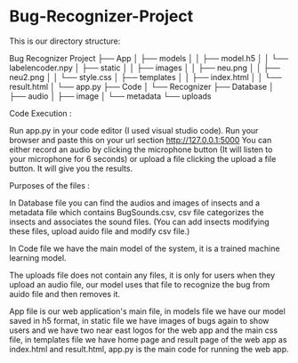 # Bug-Recognizer-Project

This is our directory structure:


Bug Recognizer Project
├── App
│   ├── models
│   │   ├── model.h5
│   │   └── labelencoder.npy
│   ├── static
│   │   ├── images
│   │   ├── neu.png
│   │   ├── neu2.png
│   │   └── style.css
│   ├── templates
│   │   ├── index.html
│   │   └── result.html
│   └── app.py
├── Code
│   └── Recognizer
├── Database
│   ├── audio
│   ├── image
│   └── metadata
└── uploads


Code Execution :

Run app.py in your code editor (I used visual studio code).
Run your browser and paste this on your url section http://127.0.0.1:5000
You can either record an audio by clicking the microphone button (It will listen to your microphone for 6 seconds) or upload a file clicking the upload a file button. It will give you the results.


Purposes of the files :

In Database file you can find the audios and images of insects and a metadata file which contains BugSounds.csv, csv file categorizes the insects and associates the sound files. (You can add insects modifying these files, upload auido file and modify csv file.)

In Code file we have the main model of the system, it is a trained machine learning model.

The uploads file does not contain any files, it is only for users when they upload an audio file, our model uses that file to recognize the bug from auido file and then removes it.

App file is our web application's main file, in models file we have our model saved in h5 format, in static file we have images of bugs again to show users and we have two near east logos for the web app and the main css file, in templates file we have home page and result page of the web app as index.html and result.html, app.py is the main code for running the web app.